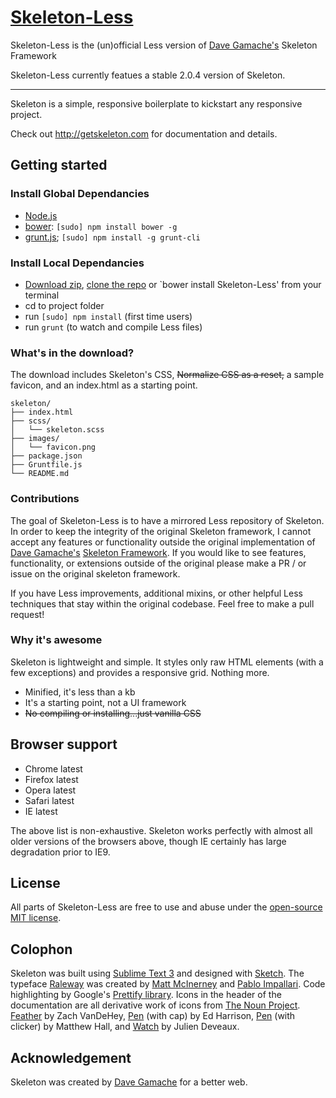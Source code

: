 # [Skeleton-Less](http://getskeleton.com)

Skeleton-Less is the (un)official Less version of [Dave Gamache's](https://twitter.com/dhg) Skeleton Framework

Skeleton-Less currently featues a stable 2.0.4 version of Skeleton.

-----

Skeleton is a simple, responsive boilerplate to kickstart any responsive project.

Check out <http://getskeleton.com> for documentation and details.

## Getting started

### Install Global Dependancies
  * [Node.js](http://nodejs.org)
  * [bower](http://bower.io): `[sudo] npm install bower -g`
  * [grunt.js](http://grunt.js); `[sudo] npm install -g grunt-cli`

### Install Local Dependancies
  * [Download zip](https://github.com/whatsnewsaes/Skeleton-Less/archive/master.zip), [clone the repo](github-mac://openRepo/https://github.com/whatsnewsaes/Skeleton-Less) or `bower install Skeleton-Less' from your terminal
  * cd to project folder
  * run `[sudo] npm install` (first time users)
  * run `grunt` (to watch and compile Less files)

### What's in the download?

The download includes Skeleton's CSS, ~~Normalize CSS as a reset,~~ a sample favicon, and an index.html as a starting point.

```
skeleton/
├── index.html
├── scss/
│   └── skeleton.scss
├── images/
│   └── favicon.png
├── package.json
├── Gruntfile.js
└── README.md

```

### Contributions
The goal of Skeleton-Less is to have a mirrored Less repository of Skeleton. In order to keep the integrity of the original Skeleton framework, I cannot accept any features or functionality outside the original implementation of [Dave Gamache's](https://twitter.com/dhg) [Skeleton Framework](https://github.com/dhg/Skeleton). If you would like to see features, functionality, or extensions outside of the original please make a PR / or issue on the original skeleton framework.

If you have Less improvements, additional mixins, or other helpful Less techniques that stay within the original codebase. Feel free to make a pull request!

### Why it's awesome

Skeleton is lightweight and simple. It styles only raw HTML elements (with a few exceptions) and provides a responsive grid. Nothing more.
- Minified, it's less than a kb
- It's a starting point, not a UI framework
- ~~No compiling or installing...just vanilla CSS~~


## Browser support

- Chrome latest
- Firefox latest
- Opera latest
- Safari latest
- IE latest

The above list is non-exhaustive. Skeleton works perfectly with almost all older versions of the browsers above, though IE certainly has large degradation prior to IE9.


## License

All parts of Skeleton-Less are free to use and abuse under the [open-source MIT license](http://opensource.org/licenses/mit-license.php).


## Colophon

Skeleton was built using [Sublime Text 3](http://www.sublimetext.com/3) and designed with [Sketch](http://bohemiancoding.com/sketch). The typeface [Raleway](http://www.google.com/fonts/specimen/Raleway) was created by [Matt McInerney](http://matt.cc/) and [Pablo Impallari](http://www.impallari.com/). Code highlighting by Google's [Prettify library](https://code.google.com/p/google-code-prettify/). Icons in the header of the documentation are all derivative work of icons from [The Noun Project](thenounproject.com). [Feather](http://thenounproject.com/term/feather/22073) by Zach VanDeHey, [Pen](http://thenounproject.com/term/pen/21163) (with cap) by Ed Harrison, [Pen](http://thenounproject.com/term/pen/32847) (with clicker) by Matthew Hall, and [Watch](http://thenounproject.com/term/watch/48015) by Julien Deveaux.


## Acknowledgement

Skeleton was created by [Dave Gamache](https://twitter.com/dhg) for a better web.
